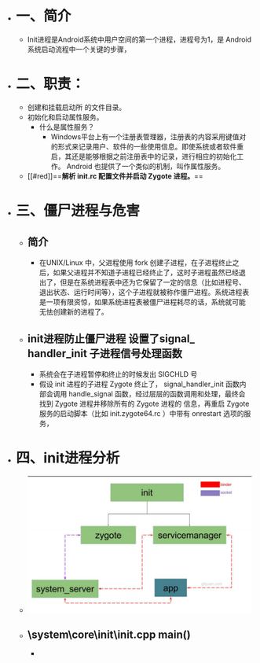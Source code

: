 - # 一、简介
	- Init进程是Android系统中用户空间的第一个进程，进程号为1，是 Android 系统启动流程中一个关键的步骤，
- # 二、职责：
	- 创建和挂载启动所 的文件目录。
	- 初始化和启动属性服务。
		- 什么是属性服务？
			- Windows平台上有一个注册表管理器，注册表的内容采用键值对的形式来记录用户、软件的一些使用信息。即使系统或者软件重启，其还是能够根据之前注册表中的记录，进行相应的初始化工作。 Android 也提供了一个类似的机制，叫作属性服务。
	- [[#red]]==**解析 init.rc 配置文件并启动 Zygote 进程。**==
- # 三、僵尸进程与危害
	- ## 简介
		- 在UNIX/Linux 中，父进程使用 fork 创建子进程，在子进程终止之后，如果父进程并不知道子进程已经终止了，这时子进程虽然已经退出了，但是在系统进程表中还为它保留了一定的信息（比如进程号、退出状态、运行时间等），这个子进程就被称作僵尸进程。系统进程表是一项有限资惊，如果系统进程表被僵尸进程耗尽的话，系统就可能无怯创建新的进程了。
	- ## init进程防止僵尸进程 设置了signal_ handler_init 子进程信号处理函数
		- 系统会在子进程暂停和终止的时候发出 SIGCHLD 号
		- 假设 init 进程的子进程 Zygote 终止了， signal_handler_init 函数内部会调用 handle_signal 
		  函数，经过层层的函数调用和处理，最终会找到 Zygote 进程井移除所有的 Zygote 进程的
		  信息，再重启 Zygote 服务的启动脚本（比如 init.zygote64.rc ）中带有 onrestart 选项的服务，
- # 四、init进程分析
	- ![image.png](../assets/image_1688722715792_0.png)
	- ## \system\core\init\init.cpp main()
		- ```java
		  ```
